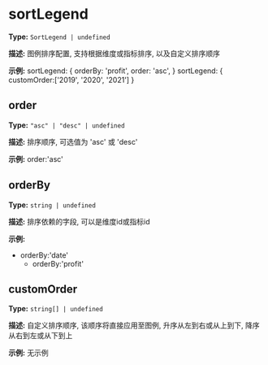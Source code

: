 # sortLegend

**Type:** `SortLegend | undefined`

**描述:**
图例排序配置, 支持根据维度或指标排序, 以及自定义排序顺序

**示例:**
sortLegend: {
    orderBy: 'profit',
    order: 'asc',
  }
  sortLegend: {
    customOrder:['2019', '2020', '2021']
  }


## order

**Type:** `"asc" | "desc" | undefined`

**描述:**
排序顺序, 可选值为 'asc' 或 'desc'

**示例:**
order:'asc'

## orderBy

**Type:** `string | undefined`

**描述:**
排序依赖的字段, 可以是维度id或指标id

**示例:**
- orderBy:'date'
  - orderBy:'profit'

## customOrder

**Type:** `string[] | undefined`

**描述:**
自定义排序顺序, 该顺序将直接应用至图例, 升序从左到右或从上到下, 降序从右到左或从下到上

**示例:**
无示例

